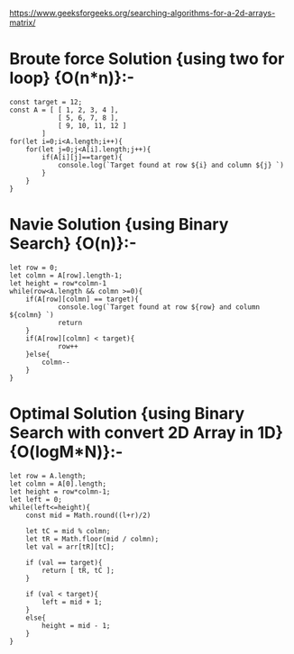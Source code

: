 https://www.geeksforgeeks.org/searching-algorithms-for-a-2d-arrays-matrix/

# Broute force Solution {using two for loop} {O(n*n)}:-
    const target = 12;
    const A = [ [ 1, 2, 3, 4 ],
                [ 5, 6, 7, 8 ],
                [ 9, 10, 11, 12 ] 
            ]
    for(let i=0;i<A.length;i++){
        for(let j=0;j<A[i].length;j++){
            if(A[i][j]==target){
                console.log(`Target found at row ${i} and column ${j} `)
            }
        }   
    }

# Navie Solution {using Binary Search} {O(n)}:-
    let row = 0;
    let colmn = A[row].length-1;
    let height = row*colmn-1
    while(row<A.length && colmn >=0){
        if(A[row][colmn] == target){
                console.log(`Target found at row ${row} and column ${colmn} `)
                return 
        }
        if(A[row][colmn] < target){
                row++
        }else{
            colmn--
        }
    }

# Optimal Solution {using Binary Search with convert 2D Array in 1D} {O(logM*N)}:-
    let row = A.length;
    let colmn = A[0].length;
    let height = row*colmn-1;
    let left = 0;
    while(left<=height){
        const mid = Math.round((l+r)/2)

        let tC = mid % colmn;
        let tR = Math.floor(mid / colmn);
        let val = arr[tR][tC];

        if (val == target){
            return [ tR, tC ];
        }
    
        if (val < target){
            left = mid + 1;
        }
        else{
            height = mid - 1;
        }
    }